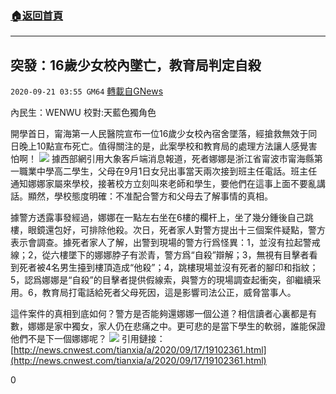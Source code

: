 ###  [:house:返回首頁](https://github.com/ourhimalayas/txt)
---

## 突發：16歲少女校內墜亡，教育局判定自殺
`2020-09-21 03:55 GM64` [轉載自GNews](https://gnews.org/zh-hant/373099/)

內民生：WENWU 校對:天藍色獨角色

開學首日，甯海第一人民醫院宣布一位16歲少女校內宿舍墜落，經搶救無效于同日晚上10點宣布死亡。值得關注的是，此案學校和教育局的處理方法讓人感覺害怕啊！
![](https://s3.amazonaws.com/gnews-media-offload/wp-content/uploads/2020/09/21033015/Screenshot_2020-09-20-11-24-39-849_Discord.png)
據西部網引用大象客戶端消息報道，死者娜娜是浙江省甯波市甯海縣第一職業中學高二學生，父母在9月1日女兒出事當天兩次接到班主任電話。班主任通知娜娜家屬來學校，接著校方立刻叫來老師和學生，要他們在這事上面不要亂講話。顯然，學校態度明確：不准配合警方和父母去了解事情的真相。

據警方透露事發經過，娜娜在一點左右坐在6樓的欄杆上，坐了幾分鍾後自己跳樓，眼鏡還包好，可排除他殺。次日，死者家人對警方提出十三個案件疑點，警方表示會調查。據死者家人了解，出警到現場的警方行爲怪異：1，並沒有拉起警戒線；2，從六樓墜下的娜娜脖子有淤青，警方爲“自殺”辯解；3，無視有目擊者看到死者被4名男生擡到樓頂造成“他殺”；4，跳樓現場並沒有死者的腳印和指紋；5，認爲娜娜是“自殺”的目擊者提供假線索，與警方的現場調查起衝突，卻繼續采用。6，教育局打電話給死者父母死因，這是影響司法公正，威脅當事人。

這件案件的真相到底如何？警方是否能夠還娜娜一個公道？相信讀者心裏都是有數，娜娜是家中獨女，家人仍在悲痛之中。更可悲的是當下學生的軟弱，誰能保證他們不是下一個娜娜呢？
![](https://s3.amazonaws.com/gnews-media-offload/wp-content/uploads/2020/09/21033033/Screenshot_2020-09-20-11-27-25-455_Discord.png)
引用鏈接： [http://news.cnwest.com/tianxia/a/2020/09/17/19102361.html](http://news.cnwest.com/tianxia/a/2020/09/17/19102361.html)

0
